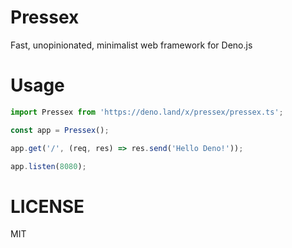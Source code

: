 # Pressex
Fast, unopinionated, minimalist web framework for Deno.js

# Usage

```javascript
import Pressex from 'https://deno.land/x/pressex/pressex.ts';

const app = Pressex();

app.get('/', (req, res) => res.send('Hello Deno!'));

app.listen(8080);
```

# LICENSE
MIT
